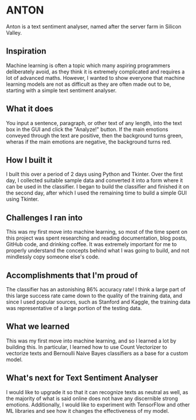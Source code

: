 # ANTON

Anton is a text sentiment analyser, named after the server farm in Silicon Valley.

## Inspiration

Machine learning is often a topic which many aspiring programmers deliberately avoid, as they think it is extremely complicated and requires a lot of advanced maths. However, I wanted to show everyone that machine learning models are not as difficult as they are often made out to be, starting with a simple text sentiment analyser. 

## What it does

You input a sentence, paragraph, or other text of any length, into the text box in the GUI and click the "Analyze!" button. If the main emotions conveyed through the text are positive, then the background turns green, wheras if the main emotions are negative, the background turns red.

## How I built it

I built this over a period of 2 days using Python and Tkinter. Over the first day, I collected suitable sample data and converted it into a form where it can be used in the classifier. I began to build the classifier and finished it on the second day, after which I used the remaining time to build a simple GUI using Tkinter.

## Challenges I ran into

This was my first move into machine learning,  so most of the time spent on this project was spent researching and reading documentation, blog posts, GitHub code, and drinking coffee. It was extremely important for me to properly understand the concepts behind what I was going to build, and not mindlessly copy someone else's code.

## Accomplishments that I'm proud of

The classifier has an astonishing 86% accuracy rate! I think a large part of this large success rate came down to the quality of the training data, and since I used popular sources, such as Stanford and Kaggle, the training data was representative of a large portion of the testing data. 

## What we learned

This was my first move into machine learning, and so I learned a lot by building this. In particular, I learned how to use Count Vectorizer to vectorize texts and Bernoulli Naive Bayes classifiers as a base for a custom model. 

## What's next for Text Sentiment Analyser

I would like to upgrade it so that it can recognize texts as neutral as well, as the majority of what is said online does not have any discernible strong emotions. Additionally, I would like to experiment with TensorFlow and other ML libraries and see how it changes the effectiveness of my model.
